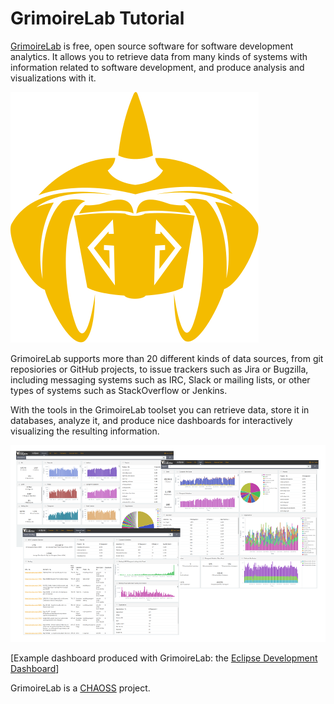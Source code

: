 # GrimoireLab Tutorial

[GrimoireLab](http://grimoirelab.github.io/) is free, open source software for software development analytics. It allows you to retrieve data from many kinds of systems with information related to software development, and produce analysis and visualizations with it.

![](/assets/wizard-y.svg)

GrimoireLab supports more than 20 different kinds of data sources, from git reposiories or GitHub projects, to issue trackers such as Jira or Bugzilla, including messaging systems such as IRC, Slack or mailing lists, or other types of systems such as StackOverflow or Jenkins.

With the tools in the GrimoireLab toolset you can retrieve data, store it in databases, analyze it, and produce nice dashboards for interactively visualizing the resulting information.

![](eclipse.png)

[Example dashboard produced with GrimoireLab: the [Eclipse Development Dashboard](http://eclipse.biterg.io)]

GrimoireLab is a [CHAOSS](http://chaoss.community) project.
